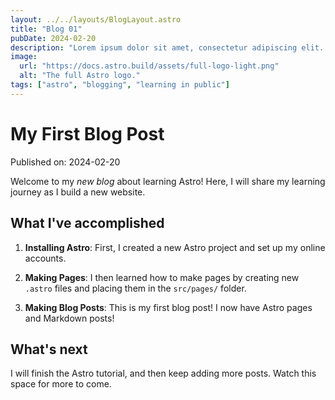 ```yaml
---
layout: ../../layouts/BlogLayout.astro
title: "Blog 01"
pubDate: 2024-02-20
description: "Lorem ipsum dolor sit amet, consectetur adipiscing elit. Praesent porttitor euismod arcu, a elementum felis efficitur et. Donec vitae ultricies augue. Donec elementum rhoncus arcu, vitae mollis dui elementum a. Suspendisse potenti. Integer hendrerit fringilla scelerisque. Fusce eros ex, condimentum sagittis lacus ut, egestas tristique risus. Etiam non orci faucibus, hendrerit mi sed, accumsan ante."
image:
  url: "https://docs.astro.build/assets/full-logo-light.png"
  alt: "The full Astro logo."
tags: ["astro", "blogging", "learning in public"]
---
```


# My First Blog Post

Published on: 2024-02-20

Welcome to my _new blog_ about learning Astro! Here, I will share my learning journey as I build a new website.

## What I've accomplished

1. **Installing Astro**: First, I created a new Astro project and set up my online accounts.

2. **Making Pages**: I then learned how to make pages by creating new `.astro` files and placing them in the `src/pages/` folder.

3. **Making Blog Posts**: This is my first blog post! I now have Astro pages and Markdown posts!

## What's next

I will finish the Astro tutorial, and then keep adding more posts. Watch this space for more to come.
